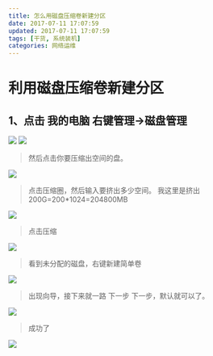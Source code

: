 ```yaml
---
title: 怎么用磁盘压缩卷新建分区
date: 2017-07-11 17:07:59
updated: 2017-07-11 17:07:59
tags: [干货, 系统装机]
categories: 网络运维
---
```

# 利用磁盘压缩卷新建分区

## 1、点击 我的电脑 右键管理->磁盘管理
![](1499305306301086358.png)
![](1499305330703010732.png)
> 然后点击你要压缩出空间的盘。

![](1499305442189064473.png)

> 点击压缩圈，然后输入要挤出多少空间。
> 我这里是挤出200G=200*1024=204800MB

![](1499305531947031248.png)
> 点击压缩

![](1499305574775011019.png)

> 看到未分配的磁盘，右键新建简单卷

![](1499305632663027594.png)

> 出现向导，接下来就一路 下一步 下一步，默认就可以了。

![](1499305701729049908.png)

>成功了

![](1499305734129097912.png)

